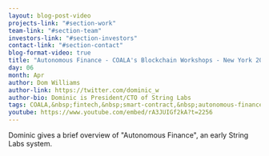```yaml
---
layout: blog-post-video
projects-link: "#section-work"
team-link: "#section-team"
investors-link: "#section-investors"
contact-link: "#section-contact"
blog-format-video: true
title: "Autonomous Finance - COALA's Blockchain Workshops - New York 2016"
day: 06
month: Apr
author: Dom Williams
author-link: https://twitter.com/dominic_w
author-bio: Dominic is President/CTO of String Labs
tags: COALA,&nbsp;fintech,&nbsp;smart-contract,&nbsp;autonomous-finance
youtube: https://www.youtube.com/embed/rA3JUIGf2kA?t=2256
---
```


Dominic gives a brief overview of "Autonomous Finance", an early String Labs system.